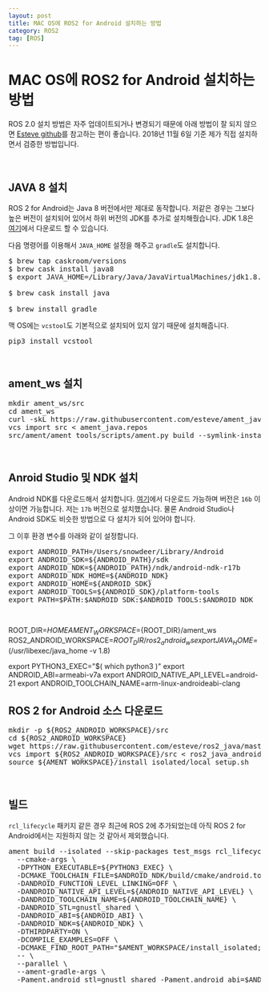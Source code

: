 ```yaml
---
layout: post
title: MAC OS에 ROS2 for Android 설치하는 방법
category: ROS2
tag: [ROS]
---
```

# MAC OS에 ROS2 for Android 설치하는 방법

ROS 2.0 설치 방법은 자주 업데이트되거나 변경되기 때문에 아래 방법이 잘 되지 않으면 [Esteve github](https://github.com/esteve/ros2_java)를 참고하는 편이 좋습니다.
2018년 11월 6일 기준 제가 직접 설치하면서 검증한 방법입니다.

<br>

## JAVA 8 설치

ROS 2 for Android는 Java 8 버전에서만 제대로 동작합니다. 저같은 경우는 그보다 높은 버전이 설치되어 있어서 하위 버전의 JDK를 추가로 설치해줬습니다.
JDK 1.8은 [여기](https://www.oracle.com/technetwork/java/javase/downloads/jdk8-downloads-2133151.html)에서 다운로드 할 수 있습니다.

다음 명령어를 이용해서 `JAVA_HOME` 설정을 해주고 `gradle`도 설치합니다.

<pre class="prettyprint">
$ brew tap caskroom/versions
$ brew cask install java8
$ export JAVA_HOME=/Library/Java/JavaVirtualMachines/jdk1.8.0_192.jdk/Contents/Home

$ brew cask install java

$ brew install gradle
</pre>

맥 OS에는 `vcstool`도 기본적으로 설치되어 있지 않기 때문에 설치해줍니다. 

<pre class="prettyprint">
pip3 install vcstool
</pre>

<br>

## ament_ws 설치

<pre class="prettyprint">
mkdir ament_ws/src
cd ament_ws
curl -skL https://raw.githubusercontent.com/esteve/ament_java/master/ament_java.repos -o ament_java.repos
vcs import src < ament_java.repos
src/ament/ament_tools/scripts/ament.py build --symlink-install --isolated
</pre>

<br>

## Anroid Studio 및 NDK 설치

Android NDK를 다운로드해서 설치합니다. [여기](https://developer.android.com/ndk/downloads/?hl=ko)에서 다운로드 가능하며 버전은 `16b` 이상이면 가능합니다. 
저는 `17b` 버전으로 설치했습니다.
물론 Android Studio나 Android SDK도 비슷한 방법으로 다 설치가 되어 있어야 합니다.

그 이후 환경 변수를 아래와 같이 설정합니다.

<pre class="prettyprint">
export ANDROID_PATH=/Users/snowdeer/Library/Android
export ANDROID_SDK=${ANDROID_PATH}/sdk
export ANDROID_NDK=${ANDROID_PATH}/ndk/android-ndk-r17b
export ANDROID_NDK_HOME=${ANDROID_NDK}
export ANDROID_HOME=${ANDROID_SDK}
export ANDROID_TOOLS=${ANDROID_SDK}/platform-tools
export PATH=$PATH:$ANDROID_SDK:$ANDROID_TOOLS:$ANDROID_NDK
</pre>

<pre class="prettyprint">

</pre>
ROOT_DIR=${HOME}
AMENT_WORKSPACE=${ROOT_DIR}/ament_ws
ROS2_ANDROID_WORKSPACE=${ROOT_DIR}/ros2_android_ws
export JAVA_HOME=$(/usr/libexec/java_home -v 1.8)

export PYTHON3_EXEC="$( which python3 )"
export ANDROID_ABI=armeabi-v7a
export ANDROID_NATIVE_API_LEVEL=android-21
export ANDROID_TOOLCHAIN_NAME=arm-linux-androideabi-clang
<br>

## ROS 2 for Android 소스 다운로드

<pre class="prettyprint">
mkdir -p ${ROS2_ANDROID_WORKSPACE}/src
cd ${ROS2_ANDROID_WORKSPACE}
wget https://raw.githubusercontent.com/esteve/ros2_java/master/ros2_java_android.repos
vcs import ${ROS2_ANDROID_WORKSPACE}/src < ros2_java_android.repos
source ${AMENT_WORKSPACE}/install_isolated/local_setup.sh
</pre>

<br>

## 빌드

`rcl_lifecycle` 패키지 같은 경우 최근에 ROS 2에 추가되었는데 아직 ROS 2 for Android에서는 지원하지 않는 것 같아서 제외했습니다.

<pre class="prettyprint">
ament build --isolated --skip-packages test_msgs rcl_lifecycle \
  --cmake-args \
  -DPYTHON_EXECUTABLE=${PYTHON3_EXEC} \
  -DCMAKE_TOOLCHAIN_FILE=$ANDROID_NDK/build/cmake/android.toolchain.cmake \
  -DANDROID_FUNCTION_LEVEL_LINKING=OFF \
  -DANDROID_NATIVE_API_LEVEL=${ANDROID_NATIVE_API_LEVEL} \
  -DANDROID_TOOLCHAIN_NAME=${ANDROID_TOOLCHAIN_NAME} \
  -DANDROID_STL=gnustl_shared \
  -DANDROID_ABI=${ANDROID_ABI} \
  -DANDROID_NDK=${ANDROID_NDK} \
  -DTHIRDPARTY=ON \
  -DCOMPILE_EXAMPLES=OFF \
  -DCMAKE_FIND_ROOT_PATH="$AMENT_WORKSPACE/install_isolated;$ROS2_ANDROID_WORKSPACE/install_isolated" \
  -- \
  --parallel \
  --ament-gradle-args \
  -Pament.android_stl=gnustl_shared -Pament.android_abi=$ANDROID_ABI -Pament.android_ndk=$ANDROID_NDK --
</pre>